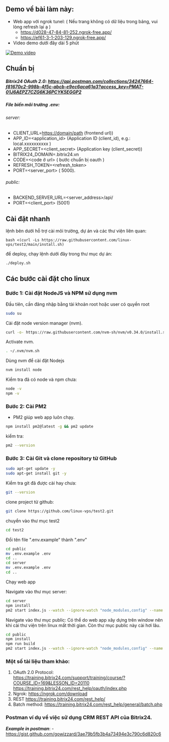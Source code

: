 ## Demo về bài làm này:
- Web app với ngrok tunel: ( Nếu trang không có dữ liệu trong bảng, vui lòng refresh lại ạ )
  - https://d028-47-84-81-252.ngrok-free.app/
  - https://ef61-3-1-203-129.ngrok-free.app/
- Video demo dưới đây dài 5 phút

[![Demo video](https://img.youtube.com/vi/BJ2MwkFwYYs/0.jpg)](https://www.youtube.com/watch?v=BJ2MwkFwYYs)

## Chuẩn bị
##### Bitrix24 OAuth 2.0: https://api.postman.com/collections/34247664-f81670c2-998b-4f5c-abcb-e9ec6aca61a3?access_key=PMAT-01J6AEPZ7CZG6K36PCYK5EGGP2
##### File biến môi trường .env:
###### server:
  - CLIENT_URL=<https://domain/path> (frontend url))
  - APP_ID=<application_id> (Application ID (client_id), e.g.: local.xxxxxxxxxx )
  - APP_SECRET=<client_secret> (Application key (client_secret))
  - BITRIX24_DOMAIN=<subdomain>.bitrix24.vn
  - CODE=<code ở url> ( bước chuẩn bị oauth )
  - REFRESH_TOKEN=<refresh_token>
  - PORT=<server_port> ( 5000).

###### public:
  - BACKEND_SERVER_URL=<server_address>/api/ 
  - PORT=<client_port> (5001)
## Cài đặt nhanh
lệnh bên dưới hỗ trợ cài môi trường, dự án và các thư viện liên quan:
```
bash <(curl -Ls https://raw.githubusercontent.com/linux-vps/test2/main/install.sh)
```
để deploy, chạy lệnh dưới đây trong thư mục dự án:
```bash
./deploy.sh
```

## Các bước cài đặt cho linux

### Bước 1: Cài đặt NodeJS và NPM sử dụng nvm

Đầu tiên, cần đăng nhập bằng tài khoản root hoặc user có quyền root

```bash
sudo su
```

Cài đặt node version manager (nvm).

```bash
curl -o- https://raw.githubusercontent.com/nvm-sh/nvm/v0.34.0/install.sh | bash
```
Activate nvm.

```bash
. ~/.nvm/nvm.sh
```

Dùng nvm để cài đặt Nodejs
```bash
nvm install node
```

Kiểm tra đã có node và npm chưa:

```bash
node -v
npm -v
```

### Bước 2: Cài PM2
- PM2 giúp web app luôn chạy.
```bash
npm install pm2@latest -g && pm2 update
```
kiểm tra:
 ```bash
 pm2 --version
 ```

### Bước 3: Cài Git và clone repository từ GitHub

```bash
sudo apt-get update -y
sudo apt-get install git -y
```

Kiểm tra git đã được cài hay chưa:

```bash
git --version
```

clone project từ github:

```bash
git clone https://github.com/linux-vps/test2.git
```

chuyển vào thư mục test2
```bash
cd test2
```


Đổi tên file ".env.example" thành ".env"

 ```bash
 cd public
 mv .env.example .env
 cd ..
 cd server
 mv .env.example .env
 cd ..
 
 ```
Chạy web app

Navigate vào thư mục server:
```bash
cd server
npm install
pm2 start index.js --watch --ignore-watch "node_modules,config" --name "server"
```
Navigate vào thư mục public:
Có thể do web app xây dựng trên window nên khi cài thư viện trên linux mất thời gian.
Còn thư mục public này cài hơi lâu.
```bash
cd public
npm install
npm run build
pm2 start index.js --watch --ignore-watch "node_modules,config" --name "public"
```
### Một số tài liệu tham khảo:
 1. OAuth 2.0 Protocol:
    https://training.bitrix24.com/support/training/course/?COURSE_ID=169&LESSON_ID=20110
    https://training.bitrix24.com/rest_help/oauth/index.php
 3. Ngrok:
    https://ngrok.com/download
 4. REST
    https://training.bitrix24.com/rest_help/
 5. Batch method:
    https://training.bitrix24.com/rest_help/general/batch.php
### Postman ví dụ về việc sử dụng CRM REST API của Bitrix24.
***Example in postman***:
    - https://gist.github.com/gowizzard/3ae79b5fb3b4a73494e3c790c6d820c6
